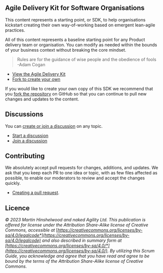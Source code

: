 ## Agile Delivery Kit for Software Organisations

This content represents a starting point, or SDK, to help organisations kickstart creating their own way-of-working based on emergent lean-agile practices.

All of this content represents a baseline starting point for any Product delivery team or organisation. You can modify as needed within the bounds of your business context without breaking the core mindset.

>   Rules are for the guidance of wise people and the obedience of fools -Adam Cogan

-   [View the Agile Delivery Kit](https://nkdagility.com/learn/agile-delivery-kit/)
-   [Fork to create your own](https://github.com/nkdAgility/Agile-Delivery-Kit-for-Software-Organisations/fork)

If you would like to create your own copy of this SDK we recommend that you [fork the repository](https://docs.github.com/en/pull-requests/collaborating-with-pull-requests/working-with-forks/about-forks) on GitHub so that you can continue to pull new changes and updates to the content.

## Discussions

You can [create or join a discussion](https://github.com/nkdAgility/Agile-Delivery-Kit-for-Software-Organisations/discussions) on any topic.

-   [Start a discussion](https://github.com/nkdAgility/Agile-Delivery-Kit-for-Software-Organisations/discussions/new)
-   [Join a discussion](https://github.com/nkdAgility/Agile-Delivery-Kit-for-Software-Organisations/discussions)

## Contributing

We absolutely accept pull requests for changes, additions, and updates. We ask that you keep each PR to one idea or topic, with as few files affected as possible, to enable our moderators to review and accept the changes quickly.

-   [Creating a pull request](https://docs.github.com/en/pull-requests/collaborating-with-pull-requests/proposing-changes-to-your-work-with-pull-requests/creating-a-pull-request).

## Licence

*© 2023 Martin Hinshelwood and naked Agility Ltd. This publication is offered for license under the Attribution Share-Alike license of Creative Commons, accessible at* [*https://creativecommons.org/licenses/by-sa/4.0/legalcode*](https://creativecommons.org/licenses/by-sa/4.0/legalcode) *and also described in summary form at* [*https://creativecommons.org/licenses/by-sa/4.0/*](https://creativecommons.org/licenses/by-sa/4.0/)*. By utilizing this Scrum Guide, you acknowledge and agree that you have read and agree to be bound by the terms of the Attribution Share-Alike license of Creative Commons.*
